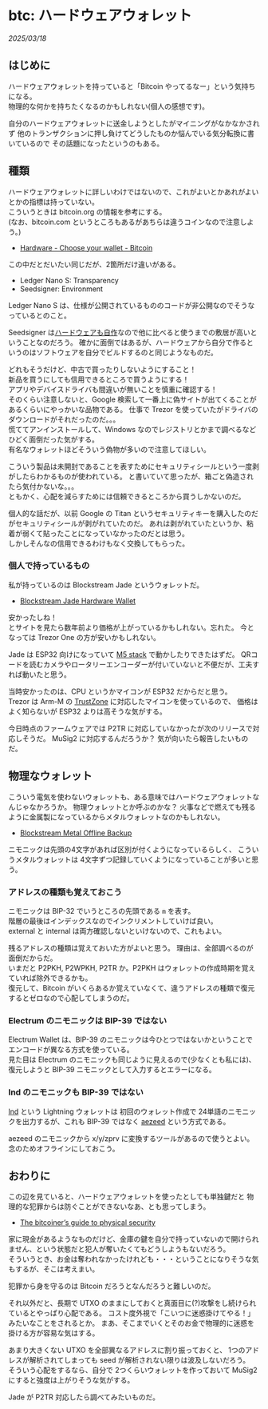 # btc: ハードウェアウォレット

_2025/03/18_

## はじめに

ハードウェアウォレットを持っていると「Bitcoin やってるなー」という気持ちになる。  
物理的な何かを持ちたくなるのかもしれない(個人の感想です)。

自分のハードウェアウォレットに送金しようとしたがマイニングがなかなかされず
他のトランザクションに押し負けてどうしたものか悩んでいる気分転換に書いているので
その話題になったというのもある。

## 種類

ハードウェアウォレットに詳しいわけではないので、これがよいとかあれがよいとかの指標は持っていない。  
こういうときは bitcoin.org の情報を参考にする。  
(なお、bitcoin.com というところもあるがあちらは違うコインなので注意しよう。)

* [Hardware - Choose your wallet - Bitcoin](https://bitcoin.org/en/wallets/hardware/?platform=hardware&step=5)

この中だとだいたい同じだが、2箇所だけ違いがある。

* Ledger Nano S: Transparency
* Seedsigner: Environment

Ledger Nano S は、仕様が公開されているもののコードが非公開なのでそうなっているとのこと。

Seedsigner は[ハードウェアも自作](https://seedsigner.com/explainers/)なので他に比べると使うまでの敷居が高いということなのだろう。
確かに面倒ではあるが、ハードウェアから自分で作るというのはソフトウェアを自分でビルドするのと同じようなものだ。

どれもそうだけど、中古で買ったりしないようにすること！  
新品を買うにしても信用できるところで買うようにする！  
アプリやデバイスドライバも間違いが無いことを慎重に確認する！  
そのくらい注意しないと、Google 検索して一番上に偽サイトが出てくることがあるくらいにやっかいな品物である。
仕事で Trezor を使っていたがドライバのダウンロードがそれだったのだ。。。  
慌ててアンインストールして、Windows なのでレジストリとかまで調べるなどひどく面倒だった気がする。  
有名なウォレットほどそういう偽物が多いので注意してほしい。

こういう製品は未開封であることを表すためにセキュリティシールという一度剥がしたらわかるものが使われている。
と書いていて思ったが、箱ごと偽造されたら気付かないな。。。  
ともかく、心配を減らすためには信頼できるところから買うしかないのだ。

個人的な話だが、以前 Google の Titan というセキュリティキーを購入したのだがセキュリティシールが剥がれていたのだ。
あれは剥がれていたというか、粘着が弱くて貼ったことになっていなかったのだとは思う。  
しかしそんなの信用できるわけもなく交換してもらった。

### 個人で持っているもの

私が持っているのは Blockstream Jade というウォレットだ。

* [Blockstream Jade Hardware Wallet](https://store.blockstream.com/products/blockstream-jade-hardware-wallet)

安かったしね！  
とサイトを見たら数年前より価格が上がっているかもしれない。忘れた。
今となっては Trezor One の方が安いかもしれない。

Jade は ESP32 向けになっていて [M5 stack](https://github.com/Blockstream/Jade) で動かしたりできたはずだ。
QRコードを読むカメラやロータリーエンコーダーが付いていないと不便だが、工夫すれば動いたと思う。

当時安かったのは、CPU というかマイコンが ESP32 だからだと思う。  
Trezor は Arm-M の [TrustZone](https://docs.trezor.io/trezor-firmware/core/misc/trustzone.html) に対応したマイコンを使っているので、
価格はよく知らないが ESP32 よりは高そうな気がする。

今日時点のファームウェアでは P2TR に対応していなかったが次のリリースで対応しそうだ。
MuSig2 に対応するんだろうか？ 
気が向いたら報告したいものだ。

## 物理なウォレット

こういう電気を使わないウォレットも、ある意味ではハードウェアウォレットなんじゃなかろうか。
物理ウォレットとか呼ぶのかな？ 
火事などで燃えても残るように金属製になっているからメタルウォレットなのかもしれない。

* [Blockstream Metal Offline Backup](https://store.blockstream.com/products/blockstream-metal-offline-backup)

ニモニックは先頭の4文字があれば区別が付くようになっているらしく、
こういうメタルウォレットは 4文字ずつ記録していくようになっていることが多いと思う。

### アドレスの種類も覚えておこう

ニモニックは BIP-32 でいうところの先頭である `m` を表す。  
階層の最後はインデックスなのでインクリメントしていけば良い。  
external と internal は両方確認しないといけないので、これもよい。 

残るアドレスの種類は覚えておいた方がよいと思う。
理由は、全部調べるのが面倒だからだ。  
いまだと P2PKH, P2WPKH, P2TR か。P2PKH はウォレットの作成時期を覚えていれば除外できるかも。  
復元して、Bitcoin がいくらあるか覚えていなくて、違うアドレスの種類で復元するとゼロなので心配してしまうのだ。

### Electrum のニモニックは BIP-39 ではない

Electrum Wallet は、BIP-39 のニモニックは今ひとつではないかということでエンコードが異なる方式を使っている。  
見た目は Electrum のニモニックも同じように見えるので(少なくとも私には)、復元しようと BIP-39 ニモニックとして入力するとエラーになる。

### lnd のニモニックも BIP-39 ではない

[lnd](https://github.com/lightningnetwork/lnd) という Lightning ウォレットは
初回のウォレット作成で 24単語のニモニックを出力するが、これも BIP-39 ではなく [aezeed](https://github.com/lightningnetwork/lnd/tree/master/aezeed) という方式である。 

aezeed のニモニックから x/y/zprv に変換するツールがあるので使うとよい。  
念のためオフラインにしておこう。

## おわりに

この辺を見ていると、ハードウェアウォレットを使ったとしても単独鍵だと
物理的な犯罪からは防ぐことができないなあ、とも思ってしまう。

* [The bitcoiner’s guide to physical security](https://blog.casa.io/the-bitcoiners-guide-to-physical-security/)

家に現金があるようなものだけど、金庫の鍵を自分で持っていないので開けられません、という状態だと犯人が奪いたくてもどうしようもないだろう。  
そういうとき、お金は奪われなかったけれども・・・ということになりそうな気もするが、そこは考えまい。

犯罪から身を守るのは Bitcoin だろうとなんだろうと難しいのだ。

それ以外だと、長期で UTXO のままにしておくと真面目に(?)攻撃をし続けられているとやっぱり心配である。
コスト度外視で「こいつに迷惑掛けてやる！」みたいなことをされるとか。
まあ、そこまでいくとそのお金で物理的に迷惑を掛ける方が容易な気はする。

あまり大きくない UTXO を全部異なるアドレスに割り振っておくと、
1つのアドレスが解析されてしまっても seed が解析されない限りは波及しないだろう。  
そういう心配をするなら、自分で 2つくらいウォレットを作っておいて
MuSig2 にすると強度は上がりそうな気がする。

Jade が P2TR 対応したら調べてみたいものだ。
